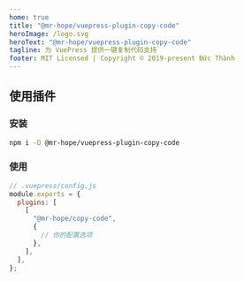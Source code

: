 ```yaml
---
home: true
title: "@mr-hope/vuepress-plugin-copy-code"
heroImage: /logo.svg
heroText: "@mr-hope/vuepress-plugin-copy-code"
tagline: 为 VuePress 提供一键复制代码支持
footer: MIT Licensed | Copyright © 2019-present Đức Thành
---
```


## 使用插件

### 安装

```bash
npm i -D @mr-hope/vuepress-plugin-copy-code
```

### 使用

```js
// .vuepress/config.js
module.exports = {
  plugins: [
    [
      "@mr-hope/copy-code",
      {
        // 你的配置选项
      },
    ],
  ],
};
```
